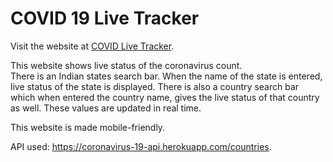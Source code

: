 # COVID 19 Live Tracker 

Visit the website at <a href="https://rajdeep2121.github.io/COVID-19-Live-Tracker/">COVID Live Tracker</a>.

This website shows live status of the coronavirus count.<br> 
There is an Indian states search bar. When the name of the state is entered, live status of the state is displayed. There is also a country search bar which when entered the country name, gives the live status of that country as well. These values are updated in real time. 

This website is made mobile-friendly.

API used: <a href="https://coronavirus-19-api.herokuapp.com/countries ">https://coronavirus-19-api.herokuapp.com/countries</a>.